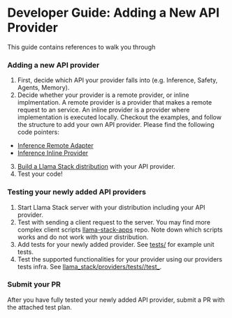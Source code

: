 # Developer Guide: Adding a New API Provider

This guide contains references to walk you through

### Adding a new API provider
1. First, decide which API your provider falls into (e.g. Inference, Safety, Agents, Memory).
2. Decide whether your provider is a remote provider, or inline implmentation. A remote provider is a provider that makes a remote request to an service. An inline provider is a provider where implementation is executed locally. Checkout the examples, and follow the structure to add your own API provider. Please find the following code pointers:
  - [Inference Remote Adapter](../llama_stack/providers/adapters/inference/)
  - [Inference Inline Provider](../llama_stack/providers/impls/)
3. [Build a Llama Stack distribution](./building_distro.md) with your API provider.
4. Test your code!

### Testing your newly added API providers
1. Start Llama Stack server with your distribution including your API provider. 
2. Test with sending a client request to the server. You may find more complex client scripts [llama-stack-apps](https://github.com/meta-llama/llama-stack-apps/tree/main) repo. Note down which scripts works and do not work with your distribution. 
3. Add tests for your newly added provider. See [tests/](../tests/) for example unit tests.
4. Test the supported functionalities for your provider using our providers tests infra. See [llama_stack/providers/tests/<api>/test_<api>](../llama_stack/providers/tests/inference/test_inference.py).

### Submit your PR
After you have fully tested your newly added API provider, submit a PR with the attached test plan. 

